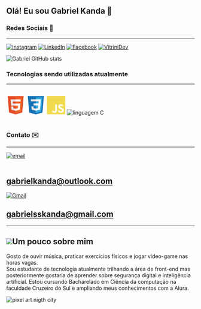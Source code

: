## Olá! Eu sou Gabriel Kanda 👋

### Redes Sociais 📸
___

[![instagram](https://img.shields.io/badge/Instagram-E4405F?style=for-the-badge&logo=instagram&logoColor=white)](https://www.instagram.com/gabrielsskanda/)
[![LinkedIn](https://img.shields.io/badge/linkedin-%230077B5.svg?style=for-the-badge&logo=linkedin&logoColor=white)](https://www.linkedin.com/in/gabrielkanda/)
[![Facebook](https://img.shields.io/badge/Facebook-%231877F2.svg?style=for-the-badge&logo=Facebook&logoColor=white)](https://www.facebook.com/gabriel.kanda)
[![VitriniDev](https://img.shields.io/badge/Vitrine.Dev-UP-green.svg?style=for-the-badge)](https://cursos.alura.com.br/vitrinedev/gabrielkanda)

![Gabriel GitHub stats](https://github-readme-stats.vercel.app/api?username=SeijiGabriel&show_icons=true&theme=gruvbox)

### Tecnologias sendo utilizadas atualmente
___

<div style="display: inline_block"><br/>
<img align-items="center" alt="html5t" src="https://raw.githubusercontent.com/devicons/devicon/master/icons/html5/html5-original.svg"width=50px >
<img align-items="center" alt="css3" src="https://raw.githubusercontent.com/devicons/devicon/master/icons/css3/css3-original.svg" width=50px>
<img align-items="center" alt="javascript" src="https://raw.githubusercontent.com/devicons/devicon/master/icons/javascript/javascript-plain.svg" width=50px>
<img align-items="center" alt="linguagem C" src="https://cdn-icons-png.flaticon.com/512/3665/3665923.png" width=50px>

</div><br/>

### Contato ✉️
___
[![email](https://img.shields.io/badge/Microsoft_Outlook-0078D4?style=for-the-badge&logo=microsoft-outlook&logoColor=white)](gabrielkanda@outlook.com)<br/>
<br/> <h2>gabrielkanda@outlook.com</h2>

[![Gmail](https://img.shields.io/badge/Gmail-D14836?style=for-the-badge&logo=gmail&logoColor=white)](gabrielsskanda@gmail.com)<br/><h2>gabrielsskanda@gmail.com</h2>
___


## <img src="https://media.tenor.com/Rc1GWDr71WIAAAAC/psyduck.gif" width= 8%>Um pouco sobre mim


<p>Gosto de ouvir música, praticar exercícios físicos e jogar vídeo-game nas horas vagas.<br/>Sou estudante de tecnologia atualmente trilhando a área de front-end mas posteriormente gostaria de aprender sobre segurança digital e inteligência artificial. Estou cursando Bacharelado em Ciência da computação na faculdade Cruzeiro do Sul e ampliando meus conhecimentos com a Alura.<p/>

<img src="https://media.tenor.com/FdkbSvSxI9MAAAAd/chilled-lamb-mienar.gif" alt="pixel art nigth city" margin-top= 100px >

